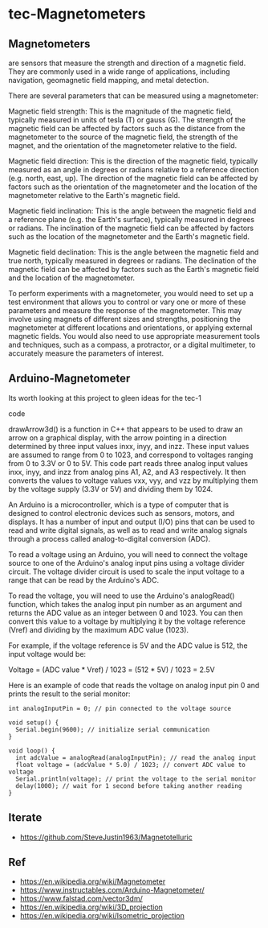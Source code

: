 # tec-Magnetometers

## Magnetometers 
are sensors that measure the strength and direction of a magnetic field. They are commonly used in a wide range of applications, including navigation, geomagnetic field mapping, and metal detection.

There are several parameters that can be measured using a magnetometer:

Magnetic field strength: This is the magnitude of the magnetic field, typically measured in units of tesla (T) or gauss (G). The strength of the magnetic field can be affected by factors such as the distance from the magnetometer to the source of the magnetic field, the strength of the magnet, and the orientation of the magnetometer relative to the field.

Magnetic field direction: This is the direction of the magnetic field, typically measured as an angle in degrees or radians relative to a reference direction (e.g. north, east, up). The direction of the magnetic field can be affected by factors such as the orientation of the magnetometer and the location of the magnetometer relative to the Earth's magnetic field.

Magnetic field inclination: This is the angle between the magnetic field and a reference plane (e.g. the Earth's surface), typically measured in degrees or radians. The inclination of the magnetic field can be affected by factors such as the location of the magnetometer and the Earth's magnetic field.

Magnetic field declination: This is the angle between the magnetic field and true north, typically measured in degrees or radians. The declination of the magnetic field can be affected by factors such as the Earth's magnetic field and the location of the magnetometer.

To perform experiments with a magnetometer, you would need to set up a test environment that allows you to control or vary one or more of these parameters and measure the response of the magnetometer. This may involve using magnets of different sizes and strengths, positioning the magnetometer at different locations and orientations, or applying external magnetic fields. You would also need to use appropriate measurement tools and techniques, such as a compass, a protractor, or a digital multimeter, to accurately measure the parameters of interest.

## Arduino-Magnetometer
Its worth looking at this project to gleen ideas for the tec-1

code

drawArrow3d() is a function in C++ that appears to be used to draw an arrow on a graphical display, with the arrow pointing in a direction determined by three input values inxx, inyy, and inzz. These input values are assumed to range from 0 to 1023, and correspond to voltages ranging from 0 to 3.3V or 0 to 5V. This code part reads three analog input values inxx, inyy, and inzz from analog pins A1, A2, and A3 respectively. It then converts the values to voltage values vxx, vyy, and vzz by multiplying them by the voltage supply (3.3V or 5V) and dividing them by 1024.

An Arduino is a microcontroller, which is a type of computer that is designed to control electronic devices such as sensors, motors, and displays. It has a number of input and output (I/O) pins that can be used to read and write digital signals, as well as to read and write analog signals through a process called analog-to-digital conversion (ADC).

To read a voltage using an Arduino, you will need to connect the voltage source to one of the Arduino's analog input pins using a voltage divider circuit. The voltage divider circuit is used to scale the input voltage to a range that can be read by the Arduino's ADC.

To read the voltage, you will need to use the Arduino's analogRead() function, which takes the analog input pin number as an argument and returns the ADC value as an integer between 0 and 1023. You can then convert this value to a voltage by multiplying it by the voltage reference (Vref) and dividing by the maximum ADC value (1023).

For example, if the voltage reference is 5V and the ADC value is 512, the input voltage would be:

Voltage = (ADC value * Vref) / 1023
= (512 * 5V) / 1023
= 2.5V

Here is an example of code that reads the voltage on analog input pin 0 and prints the result to the serial monitor:

```
int analogInputPin = 0; // pin connected to the voltage source

void setup() {
  Serial.begin(9600); // initialize serial communication
}

void loop() {
  int adcValue = analogRead(analogInputPin); // read the analog input
  float voltage = (adcValue * 5.0) / 1023; // convert ADC value to voltage
  Serial.println(voltage); // print the voltage to the serial monitor
  delay(1000); // wait for 1 second before taking another reading
}
```






## Iterate
- https://github.com/SteveJustin1963/Magnetotelluric



## Ref
- https://en.wikipedia.org/wiki/Magnetometer
- https://www.instructables.com/Arduino-Magnetometer/
- https://www.falstad.com/vector3dm/
- https://en.wikipedia.org/wiki/3D_projection
- https://en.wikipedia.org/wiki/Isometric_projection


